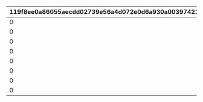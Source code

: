 |119f8ee0a86055aecdd02739e56a4d072e0d6a930a0039742151fb9717019f86|026c681fd38e7562a40640423e2dde1f4372b598eb69345abd30bb63e66b3811|b5d7ccf8c5234dd18c6aa39807d8b66de986d3a2080d2fdc603d1a8fe7df319e|a71b7401a27762c24031308f996fdbe909f020347a611b5b5db0cd81433ab6ca|7a9dc1aeff4957678c296180cce97b859cf09768dd6e5fca585da2452488542b|275b1493adb98b78c50d539cb0404268d9b79a7be055ed88ce10dc642b881e6f|d3f014f0755b127604bb97d660f0268dd14f02183e2062d68c5f9608f909be0f|55cbd859c84f8b53b56b6edb4825bda9f250f91f7b76c33a73e19d12ae4d3dea|583c36a00955ab687eb1c519cef92bcdfb59bc625d5787dcad4a27abb4992b32|eecc947e7ce5bbf814118eeedb5ed6901e4b2bf6af74928cb2c0af61961b59d4|6dc903e9de41a6703b4b154dec80d0bb8906f17a2d9d038b684894ca56ea55f4|fbbafc6956783267e1f91b3e0a72b7f79511695ed5e006e79ffaa7828bba4613|36d9e0a10e74ce88bc777540a80b9cbcff288c194526b6f40d7d8282ad1550c5|85c981a5a9f36a419249a54f8a5e3eddf9d039f7d0965f65a22a783ef84f0bfd|2d736ac3c01dd3b424ed195449d08a2d518f68ef84b831a32189e8668129b110|0f5ab2c226740d379c0a73794e8095e2abbce498fd6cf26a7c1857b27378da4b|
| --- | --- | --- | --- | --- | --- | --- | --- | --- | --- | --- | --- | --- | --- | --- | --- |
|0|0|0|0|50|91002|0|1001201|8|0|0|0|0|0|0|0|
|0|0|0|0|50|91002|0|1001202|8|0|0|0|0|0|0|0|
|0|0|0|0|50|91002|0|1001203|8|0|0|0|0|0|0|0|
|0|0|0|0|100|91002|0|1001204|8|0|0|0|0|0|0|0|
|0|0|0|0|50|91002|0|2001201|8|0|0|0|0|0|0|0|
|0|0|0|0|50|91002|0|2001202|8|0|0|0|0|0|0|0|
|0|0|0|0|50|91002|0|2001203|8|0|0|0|0|0|0|0|
|0|0|0|0|100|91002|0|2001204|8|0|0|0|0|0|0|0|